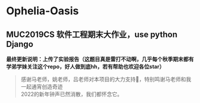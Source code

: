 # Ophelia-Oasis
MUC2019CS 软件工程期末大作业，use python Django
---------
**最终更新说明：上传了实验报告（这题目真是雷打不动啊，几乎每个秋季期末都有学弟学妹关注这个repo，好人做到底hh，若有帮助也欢迎各位star）**
> 感谢马老师，姚老师，吕老师对本项目的大力支持🙇‍，特别鸣谢马老师和我一起通宵创造奇迹 <br>
> 2022的新年钟声已然消散，我们都怀念它。
